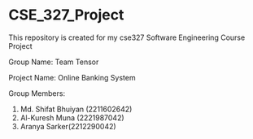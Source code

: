 # CSE_327_Project
This repository is created for my cse327 Software Engineering Course Project

Group Name: Team Tensor

Project Name: Online Banking System

Group Members:
1. Md. Shifat Bhuiyan (2211602642)
2. Al-Kuresh Muna (2221987042)
3. Aranya Sarker(2212290042)

